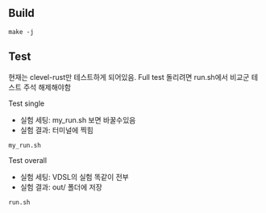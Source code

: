 ## Build

```
make -j
```

## Test

현재는 clevel-rust만 테스트하게 되어있음. Full test 돌리려면 run.sh에서 비교군 테스트 주석 해제해야함

Test single

- 실험 세팅: my_run.sh 보면 바꿀수있음
- 실험 결과: 터미널에 찍힘

```
my_run.sh
```

Test overall

- 실험 세팅: VDSL의 실험 똑같이 전부
- 실험 결과: out/ 폴더에 저장

```
run.sh
```
